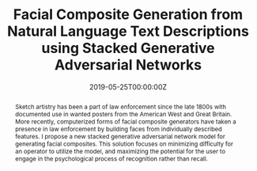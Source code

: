 ---
title: 'Facial Composite Generation from Natural Language Text Descriptions using Stacked Generative Adversarial Networks'

# Authors
# If you created a profile for a user (e.g. the default `admin` user), write the username (folder name) here
# and it will be replaced with their full name and linked to their profile.
authors:
  - admin

date: '2019-05-25T00:00:00Z'

# Schedule page publish date (NOT publication's date).
publishDate: '2019-05-25T00:00:00Z'

# Publication type.
# Legend: 0 = Uncategorized; 1 = Conference paper; 2 = Journal article;
# 3 = Preprint / Working Paper; 4 = Report; 5 = Book; 6 = Book section;
# 7 = Thesis; 8 = Patent
publication_types: ['3']

# Publication name and optional abbreviated publication name.
publication: AP Research Project (Score 5/5)
publication_short: AP Research (Score 5/5)

abstract: Sketch artistry has been a part of law enforcement since the late 1800s with documented use in wanted posters from the American West and Great Britain.  More recently, computerized forms of facial composite generators have taken a presence in law enforcement by building faces from individually described features.  I propose a new stacked generative adversarial network model for generating facial composites. This solution focuses on minimizing difficulty for an operator to utilize the model, and maximizing the potential for the user to engage in the psychological process of recognition rather than recall.

# Summary. An optional shortened abstract.
summary: I propose a new stacked generative adversarial network model for generating facial composites. This solution focuses on minimizing difficulty for an operator to utilize the model, and maximizing the potential for the user to engage in the psychological process of recognition rather than recall.

tags: []

# Display this page in the Featured widget?
featured: true

# Custom links (uncomment lines below)
# links:
# - name: Custom Link
#   url: http://example.org

url_pdf: '/publication/facial-gen/Facial_Generation_Research.pdf'
url_code: 'https://github.com/XenonMolecule/facial-gen-research'
url_dataset: ''
url_poster: ''
url_project: ''
url_slides: ''
url_source: ''
url_video: ''

# Featured image
# To use, add an image named `featured.jpg/png` to your page's folder.
image:
  caption: 'Facial Composites Generated from Text Descriptions'
  focal_point: ''
  preview_only: false

# Associated Projects (optional).
#   Associate this publication with one or more of your projects.
#   Simply enter your project's folder or file name without extension.
#   E.g. `internal-project` references `content/project/internal-project/index.md`.
#   Otherwise, set `projects: []`.
projects:
  - []

# Slides (optional).
#   Associate this publication with Markdown slides.
#   Simply enter your slide deck's filename without extension.
#   E.g. `slides: "example"` references `content/slides/example/index.md`.
#   Otherwise, set `slides: ""`.
slides: ""
---